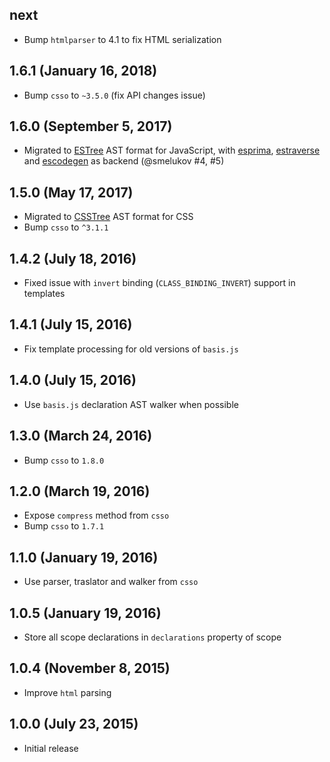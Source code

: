 ## next

- Bump `htmlparser` to 4.1 to fix HTML serialization

## 1.6.1 (January 16, 2018)

- Bump `csso` to `~3.5.0` (fix API changes issue)

## 1.6.0 (September 5, 2017)

- Migrated to [ESTree](https://github.com/estree/estree) AST format for JavaScript, with [esprima](https://github.com/jquery/esprima), [estraverse](https://github.com/estools/estraverse) and [escodegen](https://github.com/estools/escodegen) as backend (@smelukov #4, #5)

## 1.5.0 (May 17, 2017)

- Migrated to [CSSTree](https://github.com/csstree/csstree) AST format for CSS
- Bump `csso` to `^3.1.1`

## 1.4.2 (July 18, 2016)

- Fixed issue with `invert` binding (`CLASS_BINDING_INVERT`) support in templates

## 1.4.1 (July 15, 2016)

- Fix template processing for old versions of `basis.js`

## 1.4.0 (July 15, 2016)

- Use `basis.js` declaration AST walker when possible

## 1.3.0 (March 24, 2016)

- Bump `csso` to `1.8.0`

## 1.2.0 (March 19, 2016)

- Expose `compress` method from `csso`
- Bump `csso` to `1.7.1`

## 1.1.0 (January 19, 2016)

- Use parser, traslator and walker from `csso`

## 1.0.5 (January 19, 2016)

- Store all scope declarations in `declarations` property of scope

## 1.0.4 (November 8, 2015)

- Improve `html` parsing

## 1.0.0 (July 23, 2015)

- Initial release
